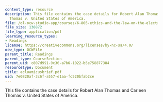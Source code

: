 ```yaml
---
content_type: resource
description: This file contains the case details for Robert Alan Thomas and Carleen
  Thomas v. United States of America.
file: /ol-ocw-studio-app/courses/6-805-ethics-and-the-law-on-the-electronic-frontier-fall-2005/7e0820af3c6fa557e1aafc520bfab2ce_acluamicusbrief.pdf
file_size: 138872
file_type: application/pdf
learning_resource_types:
- Readings
license: https://creativecommons.org/licenses/by-nc-sa/4.0/
ocw_type: OCWFile
parent_title: Readings
parent_type: CourseSection
parent_uid: c807d991-0c36-a7b6-1022-b5e758877384
resourcetype: Document
title: acluamicusbrief.pdf
uid: 7e0820af-3c6f-a557-e1aa-fc520bfab2ce
---
```

This file contains the case details for Robert Alan Thomas and Carleen Thomas v. United States of America.